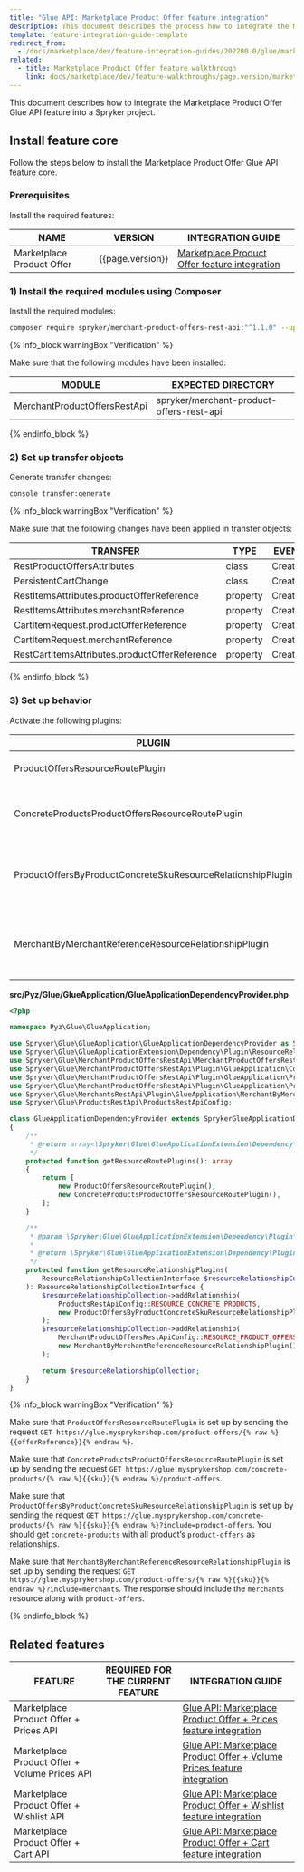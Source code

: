 ```yaml
---
title: "Glue API: Marketplace Product Offer feature integration"
description: This document describes the process how to integrate the Marketplace Product Offer Glue API feature into a Spryker project.
template: feature-integration-guide-template
redirect_from:
  - /docs/marketplace/dev/feature-integration-guides/202200.0/glue/marketplace-product-offer-feature-integration.html
related:
  - title: Marketplace Product Offer feature walkthrough
    link: docs/marketplace/dev/feature-walkthroughs/page.version/marketplace-product-offer-feature-walkthrough/marketplace-product-offer-feature-walkthrough.html
---
```


This document describes how to integrate the Marketplace Product Offer Glue API feature into a Spryker project.

## Install feature core

Follow the steps below to install the Marketplace Product Offer Glue API feature core.

### Prerequisites

Install the required features:

| NAME | VERSION | INTEGRATION GUIDE |
|-|-|-|
| Marketplace Product Offer | {{page.version}} |[Marketplace Product Offer feature integration](/docs/marketplace/dev/feature-integration-guides/{{page.version}}/marketplace-product-offer-feature-integration.html) |

### 1) Install the required modules using Composer

Install the required modules:
```bash
composer require spryker/merchant-product-offers-rest-api:"^1.1.0" --update-with-dependencies
```

{% info_block warningBox "Verification" %}

Make sure that the following modules have been installed:

| MODULE | EXPECTED DIRECTORY |
|-|-|
| MerchantProductOffersRestApi | spryker/merchant-product-offers-rest-api |

{% endinfo_block %}

### 2) Set up transfer objects

Generate transfer changes:

```bash
console transfer:generate
```

{% info_block warningBox "Verification" %}

Make sure that the following changes have been applied in transfer objects:

| TRANSFER | TYPE | EVENT | PATH |
|-|-|-|-|
| RestProductOffersAttributes | class | Created | src/Generated/Shared/Transfer/RestProductOffersAttributesTransfer |
| PersistentCartChange | class | Created | src/Generated/Shared/Transfer/PersistentCartChangeTransfer |
| RestItemsAttributes.productOfferReference | property | Created | src/Generated/Shared/Transfer/RestItemsAttributesTransfer |
| RestItemsAttributes.merchantReference | property | Created | src/Generated/Shared/Transfer/RestItemsAttributesTransfer |
| CartItemRequest.productOfferReference | property | Created | src/Generated/Shared/Transfer/CartItemRequestTransfer |
| CartItemRequest.merchantReference | property | Created | src/Generated/Shared/Transfer/CartItemRequestTransfer |
| RestCartItemsAttributes.productOfferReference | property | Created | src/Generated/Shared/Transfer/RestCartItemsAttributesTransfer |

{% endinfo_block %}

### 3) Set up behavior

Activate the following plugins:

| PLUGIN | SPECIFICATION | PREREQUISITES | NAMESPACE |
|-|-|-|-|
| ProductOffersResourceRoutePlugin | Registers the `product-offers` resource. |  | Spryker\Glue\MerchantProductOffersRestApi\Plugin\GlueApplication |
| ConcreteProductsProductOffersResourceRoutePlugin | Registers the `product-offers` resource with `concrete-products`. |  | Spryker\Glue\MerchantProductOffersRestApi\Plugin\GlueApplication |
| ProductOffersByProductConcreteSkuResourceRelationshipPlugin | Registers the `product-offers` resource as a relationship to `concrete-products`. |  | Spryker\Glue\MerchantProductOffersRestApi\Plugin\GlueApplication |
| MerchantByMerchantReferenceResourceRelationshipPlugin | Adds `merchants` resources as relationship by merchant references in the attributes. |  | Spryker\Glue\MerchantsRestApi\Plugin\GlueApplication |

**src/Pyz/Glue/GlueApplication/GlueApplicationDependencyProvider.php**

```php
<?php

namespace Pyz\Glue\GlueApplication;

use Spryker\Glue\GlueApplication\GlueApplicationDependencyProvider as SprykerGlueApplicationDependencyProvider;
use Spryker\Glue\GlueApplicationExtension\Dependency\Plugin\ResourceRelationshipCollectionInterface;
use Spryker\Glue\MerchantProductOffersRestApi\MerchantProductOffersRestApiConfig;
use Spryker\Glue\MerchantProductOffersRestApi\Plugin\GlueApplication\ConcreteProductsProductOffersResourceRoutePlugin;
use Spryker\Glue\MerchantProductOffersRestApi\Plugin\GlueApplication\ProductOffersByProductConcreteSkuResourceRelationshipPlugin;
use Spryker\Glue\MerchantProductOffersRestApi\Plugin\GlueApplication\ProductOffersResourceRoutePlugin;
use Spryker\Glue\MerchantsRestApi\Plugin\GlueApplication\MerchantByMerchantReferenceResourceRelationshipPlugin;
use Spryker\Glue\ProductsRestApi\ProductsRestApiConfig;

class GlueApplicationDependencyProvider extends SprykerGlueApplicationDependencyProvider
{
    /**
     * @return array<\Spryker\Glue\GlueApplicationExtension\Dependency\Plugin\ResourceRoutePluginInterface>
     */
    protected function getResourceRoutePlugins(): array
    {
        return [
            new ProductOffersResourceRoutePlugin(),
            new ConcreteProductsProductOffersResourceRoutePlugin(),
        ];
    }

    /**
     * @param \Spryker\Glue\GlueApplicationExtension\Dependency\Plugin\ResourceRelationshipCollectionInterface $resourceRelationshipCollection
     *
     * @return \Spryker\Glue\GlueApplicationExtension\Dependency\Plugin\ResourceRelationshipCollectionInterface
     */
    protected function getResourceRelationshipPlugins(
        ResourceRelationshipCollectionInterface $resourceRelationshipCollection
    ): ResourceRelationshipCollectionInterface {
        $resourceRelationshipCollection->addRelationship(
            ProductsRestApiConfig::RESOURCE_CONCRETE_PRODUCTS,
            new ProductOffersByProductConcreteSkuResourceRelationshipPlugin()
        );
        $resourceRelationshipCollection->addRelationship(
            MerchantProductOffersRestApiConfig::RESOURCE_PRODUCT_OFFERS,
            new MerchantByMerchantReferenceResourceRelationshipPlugin()
        );

        return $resourceRelationshipCollection;
    }
}
```

{% info_block warningBox "Verification" %}

Make sure that `ProductOffersResourceRoutePlugin` is set up by sending the request `GET https://glue.mysprykershop.com/product-offers/{% raw %}{{offerReference}}{% endraw %}`.

Make sure that `ConcreteProductsProductOffersResourceRoutePlugin` is set up by sending the request `GET https://glue.mysprykershop.com/concrete-products/{% raw %}{{sku}}{% endraw %}/product-offers`.

Make sure that `ProductOffersByProductConcreteSkuResourceRelationshipPlugin` is set up by sending the request `GET https://glue.mysprykershop.com/concrete-products/{% raw %}{{sku}}{% endraw %}?include=product-offers`. You should get `concrete-products` with all product’s `product-offers` as relationships.

Make sure that `MerchantByMerchantReferenceResourceRelationshipPlugin` is set up by sending the request `GET https://glue.mysprykershop.com/product-offers/{% raw %}{{sku}}{% endraw %}?include=merchants`. The response should include the `merchants` resource along with `product-offers`.

{% endinfo_block %}

## Related features

| FEATURE | REQUIRED FOR THE CURRENT FEATURE | INTEGRATION GUIDE |
| -------------- | -------------------------------- | ----------------- |
| Marketplace Product Offer + Prices API | | [Glue API: Marketplace Product Offer + Prices feature integration](/docs/marketplace/dev/feature-integration-guides/{{page.version}}/glue/marketplace-product-offer-prices-feature-integration.html) |
| Marketplace Product Offer + Volume Prices API | | [Glue API: Marketplace Product Offer + Volume Prices feature integration](/docs/marketplace/dev/feature-integration-guides/{{page.version}}/glue/marketplace-product-offer-volume-prices-feature-integration.html) |
| Marketplace Product Offer + Wishlist API | | [Glue API: Marketplace Product Offer + Wishlist feature integration](/docs/marketplace/dev/feature-integration-guides/{{page.version}}/glue/marketplace-product-offer-wishlist-feature-integration.html) |
| Marketplace Product Offer + Cart API | | [Glue API: Marketplace Product Offer + Cart feature integration](/docs/marketplace/dev/feature-integration-guides/{{page.version}}/glue/marketplace-product-offer-cart-feature-integration.html) |
